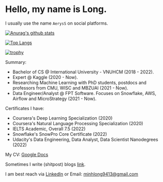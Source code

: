 # Hello, my name is Long.
I usually use the name `AerysS` on social platforms.

[![Anurag's github stats](https://github-readme-stats.vercel.app/api?username=minhlong94&count_private=true)](https://github.com/anuraghazra/github-readme-stats)

[![Top Langs](https://github-readme-stats.vercel.app/api/top-langs/?username=minhlong94&layout=compact&exclude_repo=machine-learning,fastpageblog)](https://github.com/anuraghazra/github-readme-stats)

[![trophy](https://github-profile-trophy.vercel.app/?username=minhlong94)](https://github.com/ryo-ma/github-profile-trophy)

Summary:
- Bachelor of CS @ International University - VNUHCM (2018 - 2022). 
- Expert @ Kaggle (2020 - Now).
- Researching Machine Learning with PhD students, postdocs and professors from CMU, WISC and MBZUAI (2021 - Now).
- Data Engineer/Analyst @ FPT Software. Focuses on Snowflake, AWS, Airflow and MicroStrategy (2021 - Now). 

Certificates I have:
- Coursera's Deep Learning Specialization (2020)
- Coursera's Natural Language Processing Specialization (2020)
- IELTS Academic, Overall 7.5 (2022)
- Snowflake's SnowPro Core Certificate (2022)
- Udacity's Data Engineering, Data Analyst, Data Scientist Nanodegrees (2022)

My CV: [Google Docs](https://docs.google.com/document/d/1NBvMsWc0g80BqiL3yFJuB1mw9iaalSZ7Rjdk6yyuuZk/edit?usp=sharing)

Sometimes I write (shitpost) blogs [link](https://minhlong94.github.io/blog/).

I am best reach via [LinkedIn](https://www.linkedin.com/in/minhlong94/) or Email: minhlong9413@gmail.com
